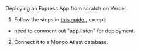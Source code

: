 Deploying an Express App from scratch on Vercel.

1. Follow the steps in [this guide ](https://vercel.com/guides/using-express-with-vercel), except:
- need to comment out "app.listen" for deployment.
2. Connect it to a Mongo Atlast database.